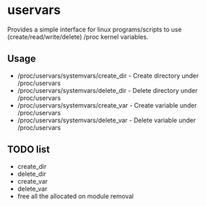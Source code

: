 # uservars
Provides a simple interface for linux programs/scripts to use (create/read/write/delete) /proc kernel variables.
## Usage
- /proc/uservars/systemvars/create_dir - Create directory under /proc/uservars
- /proc/uservars/systemvars/delete_dir - Delete directory under /proc/uservars
- /proc/uservars/systemvars/create_var - Create variable under /proc/uservars
- /proc/uservars/systemvars/delete_var - Delete variable under /proc/uservars

## TODO list
- create_dir
- delete_dir
- create_var
- delete_var
- free all the allocated on module removal
